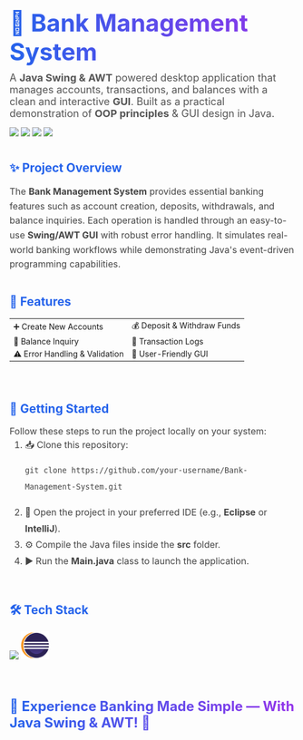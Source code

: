 <div align="left">
  <!-- Title -->
  <h1 style="font-size: 42px; background: linear-gradient(90deg,#2563eb,#9333ea); -webkit-background-clip: text; -webkit-text-fill-color: transparent; font-weight: bold; margin-bottom: 10px;">
    🏦 Bank Management System
  </h1>
  <p style="font-size: 18px; color: #555; max-width:700px; margin:auto;">
    A <b>Java Swing & AWT</b> powered desktop application that manages accounts, transactions, and balances 
    with a clean and interactive <b>GUI</b>.  
    Built as a practical demonstration of <b>OOP principles</b> & GUI design in Java.  
  </p>

  <!-- Badges -->
  <p>
    <img src="https://img.shields.io/badge/Language-Java-red?style=for-the-badge&logo=java" />
    <img src="https://img.shields.io/badge/Framework-Swing%20%26%20AWT-blue?style=for-the-badge" />
    <img src="https://img.shields.io/badge/OOP-Design-green?style=for-the-badge" />
    <img src="https://img.shields.io/badge/Desktop_App-Full_Functionality-lightgrey?style=for-the-badge" />
  </p>
  <!-- Project Overview -->
  <h2 style="color:#2563eb; margin-top:40px;">✨ Project Overview</h2>
  <p style="max-width:700px; margin:auto; font-size:16px; color:#444; line-height:1.6;">
    The <b>Bank Management System</b> provides essential banking features such as account creation, 
    deposits, withdrawals, and balance inquiries.  
    Each operation is handled through an easy-to-use <b>Swing/AWT GUI</b> with robust error handling.  
    It simulates real-world banking workflows while demonstrating Java's event-driven programming capabilities.
  </p>

  <!-- Features -->
  <h2 style="color:#2563eb; margin-top:40px;">🚀 Features</h2>
  <table>
    <tr>
      <td>➕ Create New Accounts</td>
      <td>💰 Deposit & Withdraw Funds</td>
    </tr>
    <tr>
      <td>🔎 Balance Inquiry</td>
      <td>📝 Transaction Logs</td>
    </tr>
    <tr>
      <td>⚠️ Error Handling & Validation</td>
      <td>🎨 User-Friendly GUI</td>
    </tr>
  </table>
  <br>
   <!-- Getting Started -->
  <h2 style="color:#2563eb; margin-top:40px;">📂 Getting Started</h2>
  <p style="max-width:700px; margin:auto; font-size:16px; color:#444;">
    Follow these steps to run the project locally on your system:
  </p>

  <ol style="text-align:left; max-width:700px; margin:auto; font-size:16px; color:#444; line-height:1.8;">
    <li>📥 Clone this repository:
      <pre><code>git clone https://github.com/your-username/Bank-Management-System.git</code></pre>
    </li>
    <li>📂 Open the project in your preferred IDE (e.g., <b>Eclipse</b> or <b>IntelliJ</b>).</li>
    <li>⚙️ Compile the Java files inside the <b>src</b> folder.</li>
    <li>▶️ Run the <b>Main.java</b> class to launch the application.</li>
  </ol>
  <br>
  <!-- Tech Stack -->
  <h2 style="color:#2563eb; margin-top:40px;">🛠️ Tech Stack</h2>
  <p>
    <img src="https://skillicons.dev/icons?i=java" height="50"/>
    <img src="https://raw.githubusercontent.com/devicons/devicon/master/icons/eclipse/eclipse-original.svg" height="50" alt="Eclipse IDE"/>
  </p>
  <!-- Call to Action -->
  <br>
  <h2 style="font-size: 24px; background: linear-gradient(90deg,#2563eb,#9333ea); -webkit-background-clip: text; -webkit-text-fill-color: transparent;">
    🌟 Experience Banking Made Simple — With Java Swing & AWT! 🌟
  </h2>
</div>
